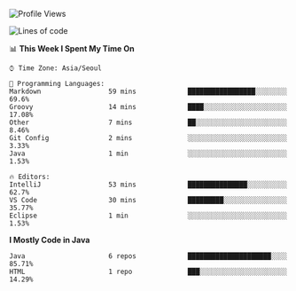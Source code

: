 <!--START_SECTION:waka-->
![Profile Views](http://img.shields.io/badge/Profile%20Views-658-blue)

![Lines of code](https://img.shields.io/badge/From%20Hello%20World%20I%27ve%20Written-230757%20lines%20of%20code-blue)

📊 **This Week I Spent My Time On** 

```text
⌚︎ Time Zone: Asia/Seoul

💬 Programming Languages: 
Markdown                 59 mins             █████████████████░░░░░░░░   69.6% 
Groovy                   14 mins             ████░░░░░░░░░░░░░░░░░░░░░   17.08% 
Other                    7 mins              ██░░░░░░░░░░░░░░░░░░░░░░░   8.46% 
Git Config               2 mins              ░░░░░░░░░░░░░░░░░░░░░░░░░   3.33% 
Java                     1 min               ░░░░░░░░░░░░░░░░░░░░░░░░░   1.53%

🔥 Editors: 
IntelliJ                 53 mins             ███████████████░░░░░░░░░░   62.7% 
VS Code                  30 mins             █████████░░░░░░░░░░░░░░░░   35.77% 
Eclipse                  1 min               ░░░░░░░░░░░░░░░░░░░░░░░░░   1.53%

```

**I Mostly Code in Java** 

```text
Java                     6 repos             █████████████████████░░░░   85.71% 
HTML                     1 repo              ███░░░░░░░░░░░░░░░░░░░░░░   14.29%

```



<!--END_SECTION:waka-->
<!--
**cgkim449/cgkim449** is a ✨ _special_ ✨ repository because its `README.md` (this file) appears on your GitHub profile.

Here are some ideas to get you started:

- 🔭 I’m currently working on ...
- 🌱 I’m currently learning ...
- 👯 I’m looking to collaborate on ...
- 🤔 I’m looking for help with ...
- 💬 Ask me about ...
- 📫 How to reach me: ...
- 😄 Pronouns: ...
- ⚡ Fun fact: ...
-->
